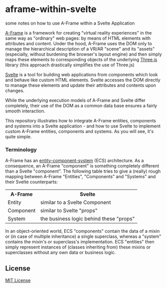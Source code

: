 # aframe-within-svelte #

some notes on how to use A-Frame within a Svelte Application

[A-Frame](https://github.com/aframevr/aframe) is a framework for creating "virtual reality experiences" in the same way as "ordinary" web pages: by means of HTML elements with attributes and content. Under the hood, A-Frame uses the DOM only to manage the hierarchical description of a VR/AR "scene" and its "assets" (especially, without burdening the browser's layout engine) and then simply maps these elements to corresponding objects of the underlying [Three.js](https://github.com/mrdoob/three.js/) library (this approach drastically simplifies the use of Three.js)

[Svelte](https://github.com/sveltejs/svelte) is a tool for building web applications from components which look and behave like custom HTML elements. Svelte accesses the DOM directly to manage these elements and update their attributes and contents upon changes.

While the underlying execution models of A-Frame and Svelte differ completely, their use of the DOM as a common data base ensures a fairly smooth interaction.

This repository illustrates how to integrate A-Frame entities, components and systems into a Svelte application - and how to use Svelte to implement custom A-Frame entities, components and systems. As you will see, it's quite simple.

### Terminology ###

A-Frame has an [entity-component-system](https://aframe.io/docs/1.3.0/introduction/entity-component-system.html) (ECS) architecture. As a consequence, an A-Frame "component" is something completely different than a Svelte "component". The following table tries to give a (really) rough mapping between A-Frame "Entities", "Components" and "Systems" and their Svelte counterparts:

<table><tbody>
<tr><th>A-Frame</th><th>Svelte</th></tr>
<tr><td>Entity</td><td>similar to a Svelte Component</td></tr>
<tr><td>Component</td><td>similar to Svelte "props"</td></tr>
<tr><td>System</td><td>the business logic behind these "props"</td></tr>
</tbody></table>

In an object-oriented world, ECS "components" contain the data of a mixin or (in case of multiple inheritance) a single superclass, whereas a "system" contains the mixin's or superclass's implementation. ECS "entities" then simply represent instances of (classes inheriting from) these mixins or superclasses without any own data or business logic.

## License ##

[MIT License](LICENSE.md)
